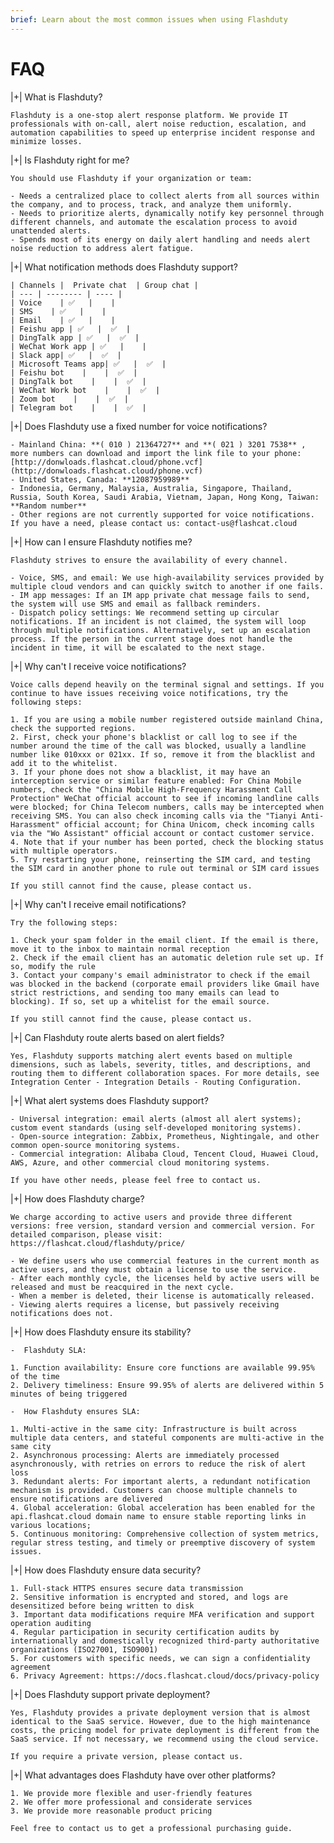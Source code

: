 ```yaml
---
brief: Learn about the most common issues when using Flashduty
---
```


# FAQ

|+| What is Flashduty?

    Flashduty is a one-stop alert response platform. We provide IT professionals with on-call, alert noise reduction, escalation, and automation capabilities to speed up enterprise incident response and minimize losses.

|+| Is Flashduty right for me?

    You should use Flashduty if your organization or team:

    - Needs a centralized place to collect alerts from all sources within the company, and to process, track, and analyze them uniformly.
    - Needs to prioritize alerts, dynamically notify key personnel through different channels, and automate the escalation process to avoid unattended alerts.
    - Spends most of its energy on daily alert handling and needs alert noise reduction to address alert fatigue.

|+| What notification methods does Flashduty support?

    | Channels |  Private chat  | Group chat |
    | --- | -------- | ---- |
    | Voice    | ✅   |    |
    | SMS    | ✅   |    |
    | Email    | ✅   |    |
    | Feishu app | ✅   |  ✅  |
    | DingTalk app | ✅   |  ✅  |
    | WeChat Work app | ✅   |    |
    | Slack app| ✅   |  ✅  |
    | Microsoft Teams app| ✅   |  ✅  |
    | Feishu bot    |    |  ✅  |
    | DingTalk bot    |    |  ✅  |
    | WeChat Work bot    |    |  ✅  |
    | Zoom bot    |    |  ✅  |
    | Telegram bot    |    |  ✅  |

|+| Does Flashduty use a fixed number for voice notifications?

    - Mainland China: **( 010 ) 21364727** and **( 021 ) 3201 7538** , more numbers can download and import the link file to your phone: [http://donwloads.flashcat.cloud/phone.vcf](http://donwloads.flashcat.cloud/phone.vcf)
    - United States, Canada: **12087959989**
    - Indonesia, Germany, Malaysia, Australia, Singapore, Thailand, Russia, South Korea, Saudi Arabia, Vietnam, Japan, Hong Kong, Taiwan: **Random number**
    - Other regions are not currently supported for voice notifications. If you have a need, please contact us: contact-us@flashcat.cloud

|+| How can I ensure Flashduty notifies me?

    Flashduty strives to ensure the availability of every channel.

    - Voice, SMS, and email: We use high-availability services provided by multiple cloud vendors and can quickly switch to another if one fails.
    - IM app messages: If an IM app private chat message fails to send, the system will use SMS and email as fallback reminders.
    - Dispatch policy settings: We recommend setting up circular notifications. If an incident is not claimed, the system will loop through multiple notifications. Alternatively, set up an escalation process. If the person in the current stage does not handle the incident in time, it will be escalated to the next stage.

|+| Why can't I receive voice notifications?

    Voice calls depend heavily on the terminal signal and settings. If you continue to have issues receiving voice notifications, try the following steps:

    1. If you are using a mobile number registered outside mainland China, check the supported regions.
    2. First, check your phone's blacklist or call log to see if the number around the time of the call was blocked, usually a landline number like 010xxx or 021xx. If so, remove it from the blacklist and add it to the whitelist.
    3. If your phone does not show a blacklist, it may have an interception service or similar feature enabled: For China Mobile numbers, check the "China Mobile High-Frequency Harassment Call Protection" WeChat official account to see if incoming landline calls were blocked; for China Telecom numbers, calls may be intercepted when receiving SMS. You can also check incoming calls via the "Tianyi Anti-Harassment" official account; for China Unicom, check incoming calls via the "Wo Assistant" official account or contact customer service.
    4. Note that if your number has been ported, check the blocking status with multiple operators.
    5. Try restarting your phone, reinserting the SIM card, and testing the SIM card in another phone to rule out terminal or SIM card issues

    If you still cannot find the cause, please contact us.

|+| Why can't I receive email notifications?

    Try the following steps:

    1. Check your spam folder in the email client. If the email is there, move it to the inbox to maintain normal reception
    2. Check if the email client has an automatic deletion rule set up. If so, modify the rule
    3. Contact your company's email administrator to check if the email was blocked in the backend (corporate email providers like Gmail have strict restrictions, and sending too many emails can lead to blocking). If so, set up a whitelist for the email source.

    If you still cannot find the cause, please contact us.

|+| Can Flashduty route alerts based on alert fields?

    Yes, Flashduty supports matching alert events based on multiple dimensions, such as labels, severity, titles, and descriptions, and routing them to different collaboration spaces. For more details, see Integration Center - Integration Details - Routing Configuration.

|+| What alert systems does Flashduty support?

    - Universal integration: email alerts (almost all alert systems); custom event standards (using self-developed monitoring systems).
    - Open-source integration: Zabbix, Prometheus, Nightingale, and other common open-source monitoring systems.
    - Commercial integration: Alibaba Cloud, Tencent Cloud, Huawei Cloud, AWS, Azure, and other commercial cloud monitoring systems.

    If you have other needs, please feel free to contact us.

|+| How does Flashduty charge?

    We charge according to active users and provide three different versions: free version, standard version and commercial version. For detailed comparison, please visit: https://flashcat.cloud/flashduty/price/

    - We define users who use commercial features in the current month as active users, and they must obtain a license to use the service.
    - After each monthly cycle, the licenses held by active users will be released and must be reacquired in the next cycle.
    - When a member is deleted, their license is automatically released.
    - Viewing alerts requires a license, but passively receiving notifications does not.

|+| How does Flashduty ensure its stability?

    -  Flashduty SLA:

    1. Function availability: Ensure core functions are available 99.95% of the time
    2. Delivery timeliness: Ensure 99.95% of alerts are delivered within 5 minutes of being triggered

    -  How Flashduty ensures SLA:

    1. Multi-active in the same city: Infrastructure is built across multiple data centers, and stateful components are multi-active in the same city
    2. Asynchronous processing: Alerts are immediately processed asynchronously, with retries on errors to reduce the risk of alert loss
    3. Redundant alerts: For important alerts, a redundant notification mechanism is provided. Customers can choose multiple channels to ensure notifications are delivered
    4. Global acceleration: Global acceleration has been enabled for the api.flashcat.cloud domain name to ensure stable reporting links in various locations;
    5. Continuous monitoring: Comprehensive collection of system metrics, regular stress testing, and timely or preemptive discovery of system issues.

|+| How does Flashduty ensure data security?

    1. Full-stack HTTPS ensures secure data transmission
    2. Sensitive information is encrypted and stored, and logs are desensitized before being written to disk
    3. Important data modifications require MFA verification and support operation auditing
    4. Regular participation in security certification audits by internationally and domestically recognized third-party authoritative organizations (ISO27001, ISO9001)
    5. For customers with specific needs, we can sign a confidentiality agreement
    6. Privacy Agreement: https://docs.flashcat.cloud/docs/privacy-policy

|+| Does Flashduty support private deployment?

    Yes, Flashduty provides a private deployment version that is almost identical to the SaaS service. However, due to the high maintenance costs, the pricing model for private deployment is different from the SaaS service. If not necessary, we recommend using the cloud service.

    If you require a private version, please contact us.

|+| What advantages does Flashduty have over other platforms?

    1. We provide more flexible and user-friendly features
    2. We offer more professional and considerate services
    3. We provide more reasonable product pricing

    Feel free to contact us to get a professional purchasing guide.